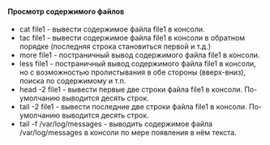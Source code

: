 #### Просмотр содержимого файлов

- cat file1 - вывести содержимое файла file1 в консоли.
- tac file1 - вывести содержимое файла file1 в консоли в обратном порядке (последняя строка
становиться
первой и т.д.)
- more file1 - постраничный вывод содержимого файла file1 в консоли.
- less file1 - постраничный вывод содержимого файла file1 в консоли, но с возможностью пролистывания в
обе стороны (вверх-вниз), поиска по содержимому и т.п.
- head -2 file1 - вывести первые две строки файла file1 в консоли. По-умолчанию выводится десять строк.
- tail -2 file1 - вывести последние две строки файла file1 в консоли. По-умолчанию выводится десять строк.
- tail -f /var/log/messages - выводить содержимое файла /var/log/messages в консоли по мере появления в нём текста.
